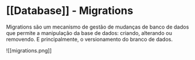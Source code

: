 # [[Database]] - Migrations

Migrations são um mecanismo de gestão de mudanças de banco de dados que permite a manipulação da base de dados: criando, alterando ou removendo.
E principalmente, o versionamento do branco de dados.

![[migrations.png]]